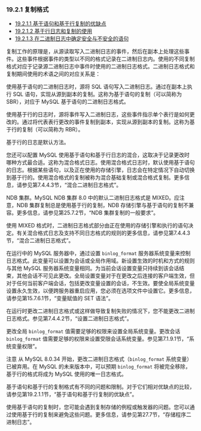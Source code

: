 ### 19.2.1 复制格式

- [19.2.1.1 基于语句和基于行复制的优缺点](./19.02.01.01.基于语句和基于行复制的优缺点.md)
- [19.2.1.2 基于行日志和复制的使用](./19.02.01.02.基于行日志和复制的使用.md)
- [19.2.1.3 在二进制日志中确定安全与不安全的语句](./19.02.01.03.在二进制日志中确定安全与不安全的语句.md)

复制工作的原理是，从源读取写入二进制日志的事件，然后在副本上处理这些事件。这些事件根据事件的类型以不同的格式记录在二进制日志内。使用的不同复制格式对应于记录源二进制日志中事件时使用的二进制日志格式。二进制日志格式和复制期间使用的术语之间的对应关系是：

使用基于语句的二进制日志时，源将 SQL 语句写入二进制日志。通过在副本上执行 SQL 语句，实现从源到副本的复制。这称为基于语句的复制（可以简称为 SBR），对应于 MySQL 基于语句的二进制日志格式。

使用基于行的日志时，源将事件写入二进制日志，这些事件指示单个表行是如何更改的。通过将代表表行更改的事件复制到副本，实现从源到副本的复制。这称为基于行的复制（可以简称为 RBR）。

基于行的日志是默认方法。

您还可以配置 MySQL 使用基于语句和基于行日志的混合，这取决于记录更改时哪种方式最合适。这称为混合格式日志。使用混合格式日志时，默认使用基于语句的日志。根据某些语句，以及正在使用的存储引擎，日志会在特定情况下自动切换到基于行的。使用混合格式的复制被称为混合基础复制或混合格式复制。更多信息，请参见第7.4.4.3节，“混合二进制日志格式”。

NDB 集群。MySQL NDB 集群 8.0 中的默认二进制日志格式是 MIXED。应注意，NDB 集群复制总是使用基于行的复制，NDB 存储引擎与基于语句的复制不兼容。更多信息，请参见第25.7.2节，“NDB 集群复制的一般要求”。

使用 MIXED 格式时，二进制日志格式部分由正在使用的存储引擎和执行的语句决定。有关混合格式日志及支持不同日志格式的规则的更多信息，请参见第7.4.4.3节，“混合二进制日志格式”。

在运行中的 MySQL 服务器中，通过设置 `binlog_format` 服务器系统变量来控制日志格式。此变量可以设置为会话或全局作用域。新设置生效的时机和方式的规则与其他 MySQL 服务器系统变量相同。为当前会话设置变量只持续到该会话结束，其他会话不可见此更改。全局设置变量对于在更改之后连接的客户端生效，但对于任何当前客户端会话，包括更改变量设置的会话，不生效。要使全局系统变量设置永久生效，以便跨服务器重启应用，您必须在选项文件中设置它。更多信息，请参见第15.7.6.1节，“变量赋值的 SET 语法”。

在运行时更改二进制日志格式或这样做导致复制失败的情况下，您不能更改二进制日志格式。参见第7.4.4.2节，“设置二进制日志格式”。

更改全局 `binlog_format` 值需要足够的权限来设置全局系统变量。更改会话 `binlog_format` 值需要足够的权限来设置受限会话系统变量。参见第7.1.9.1节，“系统变量权限”。

注意
从 MySQL 8.0.34 开始，更改二进制日志格式（`binlog_format` 系统变量）已被弃用。在 MySQL 的未来版本中，可以预期 `binlog_format` 将被完全移除，基于行的格式将成为 MySQL 使用的唯一日志格式。

基于语句和基于行的复制格式有不同的问题和限制。对于它们相对优缺点的比较，请参见第19.2.1.1节，“基于语句和基于行复制的优缺点”。

使用基于语句的复制时，您可能会遇到复制存储的例程或触发器的问题。您可以通过使用基于行的复制来避免这些问题。更多信息，请参见第27.7节，“存储程序二进制日志”。